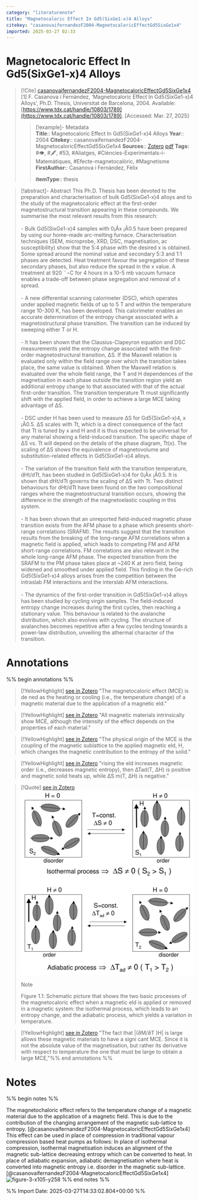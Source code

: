 ```yaml
---
category: "literaturenote"
title: "Magnetocaloric Effect In Gd5(SixGe1-x)4 Alloys"
citekey: "casanovaifernandezF2004-MagnetocaloricEffectGd5SixGe1x4"
imported: 2025-03-27 02:33
---
```


# Magnetocaloric Effect In Gd5(SixGe1-x)4 Alloys


> [!Cite] [casanovaifernandezF2004-MagnetocaloricEffectGd5SixGe1x4](zotero://select/library/items/JHSRBRH4)
> [1]  F. Casanova i Fernàndez, ‘Magnetocaloric Effect In Gd5(SixGe1-x)4 Alloys’, Ph.D. Thesis, Universitat de Barcelona, 2004. Available: [https://www.tdx.cat/handle/10803/1789](https://www.tdx.cat/handle/10803/1789). [Accessed: Mar. 27, 2025]
> > [!example]- Metadata    
> > **Title**:: Magnetocaloric Effect In Gd5(SixGe1-x)4 Alloys
> > **Year**:: 2004
> > **Citekey**:: casanovaifernandezF2004-MagnetocaloricEffectGd5SixGe1x4
> > **Sources**:: [Zotero](zotero://select/library/items/JHSRBRH4) [pdf](file:////home/joeashton/Zotero/storage/ZF8XFREV/1.CHAPTER_1.pdf) 
> > **Tags:** #👁, #🖋, #53, #Aliatges, #Ciències-Experimentals-i-Matemàtiques, #Efecte-magnetocalòric, #Magnetisme
> > **FirstAuthor**:: Casanova i Fernàndez, Fèlix
> > 
> > **itemType**:: thesis

> [!abstract]- Abstract
> This Ph.D. Thesis has been devoted to the preparation and characterisation of bulk Gd5(SixGe1-x)4 alloys and to the study of the magnetocaloric effect at the first-order magnetostructural transition appearing in these compounds. We summarise the most relevant results from this research:<br/><br/>- Bulk Gd5(SixGe1-x)4 samples with 0¡Âx ¡Â0.5 have been prepared by using our home-made arc-melting furnace. Characterisation techniques (SEM, microprobe, XRD, DSC, magnetisation, ac susceptibility) show that the 5:4 phase with the desired x is obtained. Some spread around the nominal value and secondary 5:3 and 1:1 phases are detected. Heat treatment favour the segregation of these secondary phases, but also reduce the spread in the x value. A treatment at 920 ¨¬C for 4 hours in a 10-5 mb vacuum furnace enables a trade-off between phase segregation and removal of x spread.<br/><br/>- A new differential scanning calorimeter (DSC), which operates under applied magnetic fields of up to 5 T and within the temperature range 10-300 K, has been developed. This calorimeter enables an accurate determination of the entropy change associated with a magnetostructural phase transition. The transition can be induced by sweeping either T or H. <br/><br/>- It has been shown that the Clausius-Clapeyron equation and DSC measurements yield the entropy change associated with the first-order magnetostructural transition, &#8710;S. If the Maxwell relation is evaluated only within the field range over which the transition takes place, the same value is obtained. When the Maxwell relation is evaluated over the whole field range, the T and H dependences of the magnetisation in each phase outside the transition region yield an additional entropy change to that associated with that of the actual first-order transition. The transition temperature Tt must significantly shift with the applied field, in order to achieve a large MCE taking advantage of &#8710;S.<br/><br/>- DSC under H has been used to measure &#8710;S for Gd5(SixGe1-x)4, x ¡Â0.5. &#8710;S scales with Tt, which is a direct consequence of the fact that Tt is tuned by x and H and it is thus expected to be universal for any material showing a field-induced transition. The specific shape of &#8710;S vs. Tt will depend on the details of the phase diagram, Tt(x). The scaling of &#8710;S shows the equivalence of magnetovolume and substitution-related effects in Gd5(SixGe1-x)4 alloys.<br/><br/>- The variation of the transition field with the transition temperature, dHt/dTt, has been studied in Gd5(SixGe1-x)4 for 0¡Âx ¡Â0.5. It is shown that dHt/dTt governs the scaling of &#8710;S with Tt. Two distinct behaviours for dHt/dTt have been found on the two compositional ranges where the magnetostructural transition occurs, showing the difference in the strength of the magnetoelastic coupling in this system.<br/><br/>- It has been shown that an unreported field-induced magnetic phase transition exists from the AFM phase to a phase which presents short-range correlations (SRAFM). The results suggest that the transition results from the breaking of the long-range AFM correlations when a magnetic field is applied, which leads to competing FM and AFM short-range correlations. FM correlations are also relevant in the whole long-range AFM phase. The expected transition from the SRAFM to the PM phase takes place at  ~240 K at zero field, being widened and smoothed under applied field. This finding in the Ge-rich Gd5(SixGe1-x)4 alloys arises from the competition between the intraslab FM interactions and the interslab AFM interactions.<br/><br/>- The dynamics of the first-order transition in Gd5(SixGe1-x)4 alloys has been studied by cycling virgin samples. The field-induced entropy change increases during the first cycles, then reaching a stationary value. This behaviour is related to the avalanche distribution, which also evolves with cycling. The structure of avalanches becomes repetitive after a few cycles tending towards a power-law distribution, unveiling the athermal character of the transition.

# Annotations

%% begin annotations %%

> [!YellowHighlight] [see in Zotero](zotero://open-pdf/library/items/ZF8XFREV?page=1&annotation=WB2FQWAW)
> "The magnetocaloric effect (MCE) is de ned as the heating or cooling (i.e., the temperature change) of a magnetic material due to the application of a magnetic eld."

> [!YellowHighlight] [see in Zotero](zotero://open-pdf/library/items/ZF8XFREV?page=1&annotation=PVESP9AQ)
> "All magnetic materials intrinsically show MCE, although the intensity of the effect depends on the properties of each material."

> [!YellowHighlight] [see in Zotero](zotero://open-pdf/library/items/ZF8XFREV?page=1&annotation=K4CM6QIT)
> "The physical origin of the MCE is the coupling of the magnetic sublattice to the applied magnetic eld, H, which changes the magnetic contribution to the entropy of the solid."

> [!YellowHighlight] [see in Zotero](zotero://open-pdf/library/items/ZF8XFREV?page=2&annotation=QXD7TDGX)
> "rising the eld increases magnetic order (i.e., decreases magnetic entropy), then ∆Tad(T, ∆H) is positive and magnetic solid heats up, while ∆S m(T, ∆H) is negative."

> [!Quote] [see in Zotero](zotero://open-pdf/library/items/ZF8XFREV?page=3&annotation=9WNRBLPR)
> ![figure-3-x105-y258.png](attachments/casanovaifernandezF2004-MagnetocaloricEffectGd5SixGe1x4/figure-3-x105-y258.png)
> > [!note]
> > Figure 1.1: Schematic picture that shows the two basic processes of the magnetocaloric effect when a magnetic eld is applied or removed in a magnetic system: the isothermal process, which leads to an entropy change, and the adiabatic process, which yields a variation in temperature.

> [!YellowHighlight] [see in Zotero](zotero://open-pdf/library/items/ZF8XFREV?page=11&annotation=DM9AMN4L)
> "The fact that |(∂M/∂T )H| is large allows these magnetic materials to have a signi cant MCE. Since it is not the absolute value of the magnetisation, but rather its derivative with respect to temperature the one that must be large to obtain a large MCE,"%% end annotations %%

# Notes

%% begin notes %%

The magnetochaloric effect refers to the temperature change of a magnetic material due to the application of a magnetic field. This is due to the contribution of the changing arrangement of the magnetic sub-lattice to entropy. [@casanovaifernandezF2004-MagnetocaloricEffectGd5SixGe1x4]
This effect can be used in place of compression in traditional vapour compression based heat pumps as follows: In place of isothermal compression, isothermal magnetisation induces an alignment of the magnetic sub-lattice decreasing entropy which can be converted to heat. In place of adiabatic expansion, adiabatic demagnetisation where heat is converted into magnetic entropy i.e. disorder in the magnetic sub-lattice.[@casanovaifernandezF2004-MagnetocaloricEffectGd5SixGe1x4]
![figure-3-x105-y258](figure-3-x105-y258.png)
%% end notes %%

%% Import Date: 2025-03-27T14:33:02.804+00:00 %%
